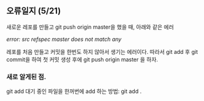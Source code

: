 ## 오류일지 (5/21)



새로운 레포를 만들고 git push origin master을 했을 때, 아래와 같은 에러



*error: src refspec master does not match any*



레포를 처음 만들고 커밋을 한번도 하지 않아서 생기는 에러이다. 따라서 git add 후 git commit을 하여 첫 커밋 생성 후에 git push origin master 을 하자.



### 새로 알게된 점.

git add 대기 중인 파일을 한꺼번에 add 하는 방법: git add .